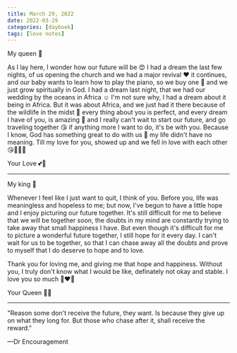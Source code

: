 ```yaml
---
title: March 29, 2022
date: 2022-03-29
categories: [daybook]
tags: [love notes]
---
```

My queen 👑

As I lay here, I wonder how our future will be 😍 I had a dream the last few nights, of us opening the church and we had a major revival ❤️ it continues, and our baby wants to learn how to play the piano, so we buy one 🥺 and we just grow spiritually in God.<!--more--> I had a dream last night, that we had our wedding by the oceans in Africa ☺️ I'm not sure why, I had a dream about it being in Africa. But it was about Africa, and we just had it there because of the wildlife in the midst 🥺 every thing about you is perfect, and every dream I have of you, is amazing 🤩 and I really can't wait to start our future, and go traveling together 😘 if anything more I want to do, it's be with you. Because I know, God has something great to do with us 💍 my life didn't have no meaning. Till my love for you, showed up and we fell in love with each other 😘🥺👑💍

Your Love 💕💍

---

My king 👑

Whenever I feel like I just want to quit, I think of you. Before you, life was meaningless and hopeless to me; but now, I've begun to have a little hope and I enjoy picturing our future together. It's still difficult for me to believe that we will be together soon, the doubts in my mind are constantly trying to take away that small happiness I have. But even though it's difficult for me to picture a wonderful future together, I still hope for it every day. I can't wait for us to be together, so that I can chase away all the doubts and prove to myself that I do deserve to hope and to love.

Thank you for loving me, and giving me that hope and happiness. Without you, I truly don't know what I would be like, definately not okay and stable. I love you so much 💋❤‍🔥

Your Queen 👑💍

---

"Reason some don't receive the future, they want. Is because they give up on what they long for. But those who chase after it, shall receive the reward."

—Dr Encouragement